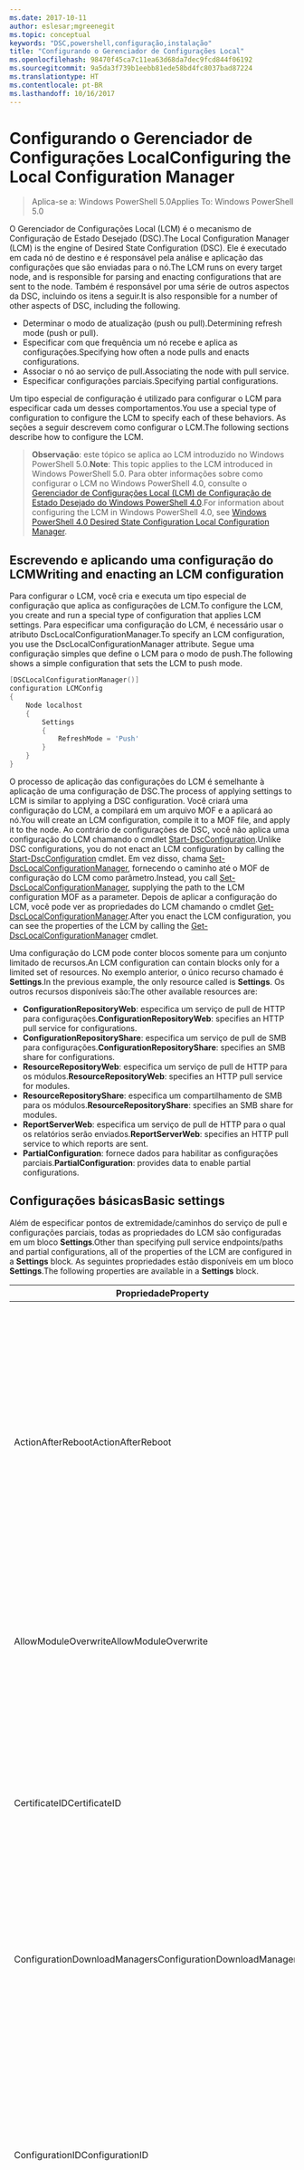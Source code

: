 ```yaml
---
ms.date: 2017-10-11
author: eslesar;mgreenegit
ms.topic: conceptual
keywords: "DSC,powershell,configuração,instalação"
title: "Configurando o Gerenciador de Configurações Local"
ms.openlocfilehash: 98470f45ca7c11ea63d68da7dec9fcd844f06192
ms.sourcegitcommit: 9a5da3f739b1eebb81ede58bd4fc8037bad87224
ms.translationtype: HT
ms.contentlocale: pt-BR
ms.lasthandoff: 10/16/2017
---
```

# <a name="configuring-the-local-configuration-manager"></a><span data-ttu-id="abb14-103">Configurando o Gerenciador de Configurações Local</span><span class="sxs-lookup"><span data-stu-id="abb14-103">Configuring the Local Configuration Manager</span></span>

> <span data-ttu-id="abb14-104">Aplica-se a: Windows PowerShell 5.0</span><span class="sxs-lookup"><span data-stu-id="abb14-104">Applies To: Windows PowerShell 5.0</span></span>

<span data-ttu-id="abb14-105">O Gerenciador de Configurações Local (LCM) é o mecanismo de Configuração de Estado Desejado (DSC).</span><span class="sxs-lookup"><span data-stu-id="abb14-105">The Local Configuration Manager (LCM) is the engine of Desired State Configuration (DSC).</span></span>
<span data-ttu-id="abb14-106">Ele é executado em cada nó de destino e é responsável pela análise e aplicação das configurações que são enviadas para o nó.</span><span class="sxs-lookup"><span data-stu-id="abb14-106">The LCM runs on every target node, and is responsible for parsing and enacting configurations that are sent to the node.</span></span>
<span data-ttu-id="abb14-107">Também é responsável por uma série de outros aspectos da DSC, incluindo os itens a seguir.</span><span class="sxs-lookup"><span data-stu-id="abb14-107">It is also responsible for a number of other aspects of DSC, including the following.</span></span>

- <span data-ttu-id="abb14-108">Determinar o modo de atualização (push ou pull).</span><span class="sxs-lookup"><span data-stu-id="abb14-108">Determining refresh mode (push or pull).</span></span>
- <span data-ttu-id="abb14-109">Especificar com que frequência um nó recebe e aplica as configurações.</span><span class="sxs-lookup"><span data-stu-id="abb14-109">Specifying how often a node pulls and enacts configurations.</span></span>
- <span data-ttu-id="abb14-110">Associar o nó ao serviço de pull.</span><span class="sxs-lookup"><span data-stu-id="abb14-110">Associating the node with pull service.</span></span>
- <span data-ttu-id="abb14-111">Especificar configurações parciais.</span><span class="sxs-lookup"><span data-stu-id="abb14-111">Specifying partial configurations.</span></span>

<span data-ttu-id="abb14-112">Um tipo especial de configuração é utilizado para configurar o LCM para especificar cada um desses comportamentos.</span><span class="sxs-lookup"><span data-stu-id="abb14-112">You use a special type of configuration to configure the LCM to specify each of these behaviors.</span></span>
<span data-ttu-id="abb14-113">As seções a seguir descrevem como configurar o LCM.</span><span class="sxs-lookup"><span data-stu-id="abb14-113">The following sections describe how to configure the LCM.</span></span>

> <span data-ttu-id="abb14-114">**Observação**: este tópico se aplica ao LCM introduzido no Windows PowerShell 5.0.</span><span class="sxs-lookup"><span data-stu-id="abb14-114">**Note**: This topic applies to the LCM introduced in Windows PowerShell 5.0.</span></span>
<span data-ttu-id="abb14-115">Para obter informações sobre como configurar o LCM no Windows PowerShell 4.0, consulte o [Gerenciador de Configurações Local (LCM) de Configuração de Estado Desejado do Windows PowerShell 4.0](metaconfig4.md).</span><span class="sxs-lookup"><span data-stu-id="abb14-115">For information about configuring the LCM in Windows PowerShell 4.0, see [Windows PowerShell 4.0 Desired State Configuration Local Configuration Manager](metaconfig4.md).</span></span>

## <a name="writing-and-enacting-an-lcm-configuration"></a><span data-ttu-id="abb14-116">Escrevendo e aplicando uma configuração do LCM</span><span class="sxs-lookup"><span data-stu-id="abb14-116">Writing and enacting an LCM configuration</span></span>

<span data-ttu-id="abb14-117">Para configurar o LCM, você cria e executa um tipo especial de configuração que aplica as configurações de LCM.</span><span class="sxs-lookup"><span data-stu-id="abb14-117">To configure the LCM, you create and run a special type of configuration that applies LCM settings.</span></span>
<span data-ttu-id="abb14-118">Para especificar uma configuração do LCM, é necessário usar o atributo DscLocalConfigurationManager.</span><span class="sxs-lookup"><span data-stu-id="abb14-118">To specify an LCM configuration, you use the DscLocalConfigurationManager attribute.</span></span>
<span data-ttu-id="abb14-119">Segue uma configuração simples que define o LCM para o modo de push.</span><span class="sxs-lookup"><span data-stu-id="abb14-119">The following shows a simple configuration that sets the LCM to push mode.</span></span>

```powershell
[DSCLocalConfigurationManager()]
configuration LCMConfig
{
    Node localhost
    {
        Settings
        {
            RefreshMode = 'Push'
        }
    }
} 
```

<span data-ttu-id="abb14-120">O processo de aplicação das configurações do LCM é semelhante à aplicação de uma configuração de DSC.</span><span class="sxs-lookup"><span data-stu-id="abb14-120">The process of applying settings to LCM is similar to applying a DSC configuration.</span></span>
<span data-ttu-id="abb14-121">Você criará uma configuração do LCM, a compilará em um arquivo MOF e a aplicará ao nó.</span><span class="sxs-lookup"><span data-stu-id="abb14-121">You will create an LCM configuration, compile it to a MOF file, and apply it to the node.</span></span>
<span data-ttu-id="abb14-122">Ao contrário de configurações de DSC, você não aplica uma configuração do LCM chamando o cmdlet [Start-DscConfiguration](https://technet.microsoft.com/en-us/library/dn521623.aspx).</span><span class="sxs-lookup"><span data-stu-id="abb14-122">Unlike DSC configurations, you do not enact an LCM configuration by calling the [Start-DscConfiguration](https://technet.microsoft.com/en-us/library/dn521623.aspx) cmdlet.</span></span>
<span data-ttu-id="abb14-123">Em vez disso, chama [Set-DscLocalConfigurationManager](https://technet.microsoft.com/en-us/library/dn521621.aspx), fornecendo o caminho até o MOF de configuração do LCM como parâmetro.</span><span class="sxs-lookup"><span data-stu-id="abb14-123">Instead, you call [Set-DscLocalConfigurationManager](https://technet.microsoft.com/en-us/library/dn521621.aspx), supplying the path to the LCM configuration MOF as a parameter.</span></span>
<span data-ttu-id="abb14-124">Depois de aplicar a configuração do LCM, você pode ver as propriedades do LCM chamando o cmdlet [Get-DscLocalConfigurationManager](https://technet.microsoft.com/en-us/library/dn407378.aspx).</span><span class="sxs-lookup"><span data-stu-id="abb14-124">After you enact the LCM configuration, you can see the properties of the LCM by calling the [Get-DscLocalConfigurationManager](https://technet.microsoft.com/en-us/library/dn407378.aspx) cmdlet.</span></span>

<span data-ttu-id="abb14-125">Uma configuração do LCM pode conter blocos somente para um conjunto limitado de recursos.</span><span class="sxs-lookup"><span data-stu-id="abb14-125">An LCM configuration can contain blocks only for a limited set of resources.</span></span>
<span data-ttu-id="abb14-126">No exemplo anterior, o único recurso chamado é **Settings**.</span><span class="sxs-lookup"><span data-stu-id="abb14-126">In the previous example, the only resource called is **Settings**.</span></span>
<span data-ttu-id="abb14-127">Os outros recursos disponíveis são:</span><span class="sxs-lookup"><span data-stu-id="abb14-127">The other available resources are:</span></span>

* <span data-ttu-id="abb14-128">**ConfigurationRepositoryWeb**: especifica um serviço de pull de HTTP para configurações.</span><span class="sxs-lookup"><span data-stu-id="abb14-128">**ConfigurationRepositoryWeb**: specifies an HTTP pull service for configurations.</span></span>
* <span data-ttu-id="abb14-129">**ConfigurationRepositoryShare**: especifica um serviço de pull de SMB para configurações.</span><span class="sxs-lookup"><span data-stu-id="abb14-129">**ConfigurationRepositoryShare**: specifies an SMB share for configurations.</span></span>
* <span data-ttu-id="abb14-130">**ResourceRepositoryWeb**: especifica um serviço de pull de HTTP para os módulos.</span><span class="sxs-lookup"><span data-stu-id="abb14-130">**ResourceRepositoryWeb**: specifies an HTTP pull service for modules.</span></span>
* <span data-ttu-id="abb14-131">**ResourceRepositoryShare**: especifica um compartilhamento de SMB para os módulos.</span><span class="sxs-lookup"><span data-stu-id="abb14-131">**ResourceRepositoryShare**: specifies an SMB share for modules.</span></span>
* <span data-ttu-id="abb14-132">**ReportServerWeb**: especifica um serviço de pull de HTTP para o qual os relatórios serão enviados.</span><span class="sxs-lookup"><span data-stu-id="abb14-132">**ReportServerWeb**: specifies an HTTP pull service to which reports are sent.</span></span>
* <span data-ttu-id="abb14-133">**PartialConfiguration**: fornece dados para habilitar as configurações parciais.</span><span class="sxs-lookup"><span data-stu-id="abb14-133">**PartialConfiguration**: provides data to enable partial configurations.</span></span>

## <a name="basic-settings"></a><span data-ttu-id="abb14-134">Configurações básicas</span><span class="sxs-lookup"><span data-stu-id="abb14-134">Basic settings</span></span>

<span data-ttu-id="abb14-135">Além de especificar pontos de extremidade/caminhos do serviço de pull e configurações parciais, todas as propriedades do LCM são configuradas em um bloco **Settings**.</span><span class="sxs-lookup"><span data-stu-id="abb14-135">Other than specifying pull service endpoints/paths and partial configurations, all of the properties of the LCM are configured in a **Settings** block.</span></span>
<span data-ttu-id="abb14-136">As seguintes propriedades estão disponíveis em um bloco **Settings**.</span><span class="sxs-lookup"><span data-stu-id="abb14-136">The following properties are available in a **Settings** block.</span></span>

|  <span data-ttu-id="abb14-137">Propriedade</span><span class="sxs-lookup"><span data-stu-id="abb14-137">Property</span></span>  |  <span data-ttu-id="abb14-138">Tipo</span><span class="sxs-lookup"><span data-stu-id="abb14-138">Type</span></span>  |  <span data-ttu-id="abb14-139">Descrição</span><span class="sxs-lookup"><span data-stu-id="abb14-139">Description</span></span>   |
|----------- |------- |--------------- |
| <span data-ttu-id="abb14-140">ActionAfterReboot</span><span class="sxs-lookup"><span data-stu-id="abb14-140">ActionAfterReboot</span></span>| <span data-ttu-id="abb14-141">cadeia de caracteres</span><span class="sxs-lookup"><span data-stu-id="abb14-141">string</span></span>| <span data-ttu-id="abb14-142">Especifica o que acontece após uma reinicialização durante a aplicação de uma configuração.</span><span class="sxs-lookup"><span data-stu-id="abb14-142">Specifies what happens after a reboot during the application of a configuration.</span></span> <span data-ttu-id="abb14-143">Os valores possíveis são __"ContinueConfiguration"__ e __"StopConfiguration"__.</span><span class="sxs-lookup"><span data-stu-id="abb14-143">The possible values are __"ContinueConfiguration"__ and __"StopConfiguration"__.</span></span> <ul><li> <span data-ttu-id="abb14-144">__ContinueConfiguration__: continue a aplicar a configuração atual após a reinicialização do computador.</span><span class="sxs-lookup"><span data-stu-id="abb14-144">__ContinueConfiguration__: Continue applying the current configuration after machine reboot.</span></span> <span data-ttu-id="abb14-145">Este é o valor padrão</span><span class="sxs-lookup"><span data-stu-id="abb14-145">This is the default falue</span></span></li><li><span data-ttu-id="abb14-146">__StopConfiguration__: interrompa a configuração atual após a reinicialização do computador.</span><span class="sxs-lookup"><span data-stu-id="abb14-146">__StopConfiguration__: Stop the current configuration after machine reboot.</span></span></li></ul>|
| <span data-ttu-id="abb14-147">AllowModuleOverwrite</span><span class="sxs-lookup"><span data-stu-id="abb14-147">AllowModuleOverwrite</span></span>| <span data-ttu-id="abb14-148">bool</span><span class="sxs-lookup"><span data-stu-id="abb14-148">bool</span></span>| <span data-ttu-id="abb14-149">__$TRUE__ se as novas configurações baixadas do serviço de pull tiverem permissão para substituir as antigas no nó de destino.</span><span class="sxs-lookup"><span data-stu-id="abb14-149">__$TRUE__ if new configurations downloaded from the pull service are allowed to overwrite the old ones on the target node.</span></span> <span data-ttu-id="abb14-150">Caso contrário, $FALSE.</span><span class="sxs-lookup"><span data-stu-id="abb14-150">Otherwise, $FALSE.</span></span>|
| <span data-ttu-id="abb14-151">CertificateID</span><span class="sxs-lookup"><span data-stu-id="abb14-151">CertificateID</span></span>| <span data-ttu-id="abb14-152">cadeia de caracteres</span><span class="sxs-lookup"><span data-stu-id="abb14-152">string</span></span>| <span data-ttu-id="abb14-153">A impressão digital de um certificado usado para proteger as credenciais passadas em uma configuração.</span><span class="sxs-lookup"><span data-stu-id="abb14-153">The thumbprint of a certificate used to secure credentials passed in a configuration.</span></span> <span data-ttu-id="abb14-154">Para obter mais informações, consulte [Quer proteger credenciais na Configuração de Estado Desejado do Windows PowerShell](http://blogs.msdn.com/b/powershell/archive/2014/01/31/want-to-secure-credentials-in-windows-powershell-desired-state-configuration.aspx)?</span><span class="sxs-lookup"><span data-stu-id="abb14-154">For more information see [Want to secure credentials in Windows PowerShell Desired State Configuration](http://blogs.msdn.com/b/powershell/archive/2014/01/31/want-to-secure-credentials-in-windows-powershell-desired-state-configuration.aspx)?.</span></span> <br> <span data-ttu-id="abb14-155">__Observação:__ isso será gerenciado automaticamente se estiver usando o serviço de pull de DSC de Automação do Azure.</span><span class="sxs-lookup"><span data-stu-id="abb14-155">__Note:__ this is managed automatically if using Azure Automation DSC pull service.</span></span>|
| <span data-ttu-id="abb14-156">ConfigurationDownloadManagers</span><span class="sxs-lookup"><span data-stu-id="abb14-156">ConfigurationDownloadManagers</span></span>| <span data-ttu-id="abb14-157">CimInstance[]</span><span class="sxs-lookup"><span data-stu-id="abb14-157">CimInstance[]</span></span>| <span data-ttu-id="abb14-158">Obsoleto.</span><span class="sxs-lookup"><span data-stu-id="abb14-158">Obsolete.</span></span> <span data-ttu-id="abb14-159">Use os blocos __ConfigurationRepositoryWeb__ e __ConfigurationRepositoryShare__ para definir pontos de extremidade de serviço de pull de configuração.</span><span class="sxs-lookup"><span data-stu-id="abb14-159">Use __ConfigurationRepositoryWeb__ and __ConfigurationRepositoryShare__ blocks to define configuration pull service endpoints.</span></span>|
| <span data-ttu-id="abb14-160">ConfigurationID</span><span class="sxs-lookup"><span data-stu-id="abb14-160">ConfigurationID</span></span>| <span data-ttu-id="abb14-161">cadeia de caracteres</span><span class="sxs-lookup"><span data-stu-id="abb14-161">string</span></span>| <span data-ttu-id="abb14-162">Para compatibilidade com versões anteriores do serviço de pull.</span><span class="sxs-lookup"><span data-stu-id="abb14-162">For backwards compatibility with older pull service versions.</span></span> <span data-ttu-id="abb14-163">Um GUID que identifica o arquivo de configuração que deve ser obtido de um serviço de pull.</span><span class="sxs-lookup"><span data-stu-id="abb14-163">A GUID that identifies the configuration file to get from a pull service.</span></span> <span data-ttu-id="abb14-164">O nó efetuará o pull das configurações serviço de pull se o nome do MOF de configuração for ConfigurationID.mof.</span><span class="sxs-lookup"><span data-stu-id="abb14-164">The node will pull configurations on the pull service if the name of the configuration MOF is named ConfigurationID.mof.</span></span><br> <span data-ttu-id="abb14-165">__Observação:__ se você definir essa propriedade, registrar o nó com um serviço de pull usando __RegistrationKey__ não funcionará.</span><span class="sxs-lookup"><span data-stu-id="abb14-165">__Note:__ If you set this property, registering the node with a pull service by using __RegistrationKey__ does not work.</span></span> <span data-ttu-id="abb14-166">Para obter mais informações, consulte [Configurando um cliente de pull com nomes de configuração](pullClientConfigNames.md).</span><span class="sxs-lookup"><span data-stu-id="abb14-166">For more information, see [Setting up a pull client with configuration names](pullClientConfigNames.md).</span></span>|
| <span data-ttu-id="abb14-167">ConfigurationMode</span><span class="sxs-lookup"><span data-stu-id="abb14-167">ConfigurationMode</span></span>| <span data-ttu-id="abb14-168">cadeia de caracteres</span><span class="sxs-lookup"><span data-stu-id="abb14-168">string</span></span> | <span data-ttu-id="abb14-169">Especifica como o LCM realmente aplica a configuração aos nós de destino.</span><span class="sxs-lookup"><span data-stu-id="abb14-169">Specifies how the LCM actually applies the configuration to the target nodes.</span></span> <span data-ttu-id="abb14-170">Os valores possíveis são __"ApplyOnly"__, __"ApplyandMonitior"__ e __"ApplyandAutoCorrect"__.</span><span class="sxs-lookup"><span data-stu-id="abb14-170">Possible values are __"ApplyOnly"__,__"ApplyandMonitior"__, and __"ApplyandAutoCorrect"__.</span></span> <ul><li><span data-ttu-id="abb14-171">__ApplyOnly__: a DSC aplica a configuração e não faz nada além disso, a menos que uma nova configuração seja enviada por push para o nó de destino ou quando o pull de uma nova configuração for efetuado de um serviço.</span><span class="sxs-lookup"><span data-stu-id="abb14-171">__ApplyOnly__: DSC applies the configuration and does nothing further unless a new configuration is pushed to the target node or when a new configuration is pulled from a service.</span></span> <span data-ttu-id="abb14-172">Depois da aplicação inicial de uma nova configuração, a DSC não procura um dessincronização em relação a um estado previamente configurado.</span><span class="sxs-lookup"><span data-stu-id="abb14-172">After initial application of a new configuration, DSC does not check for drift from a previously configured state.</span></span> <span data-ttu-id="abb14-173">Observe que a DSC tentará aplicar a configuração até obter êxito antes que __ApplyOnly__ entre em vigor.</span><span class="sxs-lookup"><span data-stu-id="abb14-173">Note that DSC will attempt to apply the configuration until it is successful before __ApplyOnly__ takes effect.</span></span> </li><li> <span data-ttu-id="abb14-174">__ApplyAndMonitor__: este é o valor padrão.</span><span class="sxs-lookup"><span data-stu-id="abb14-174">__ApplyAndMonitor__: This is the default value.</span></span> <span data-ttu-id="abb14-175">O LCM aplica as novas configurações.</span><span class="sxs-lookup"><span data-stu-id="abb14-175">The LCM applies any new configurations.</span></span> <span data-ttu-id="abb14-176">Após a aplicação inicial de uma nova configuração, se o nó de destino estiver dessincronizado em relação ao estado desejado, a DSC relatará a discrepância nos logs.</span><span class="sxs-lookup"><span data-stu-id="abb14-176">After initial application of a new configuration, if the target node drifts from the desired state, DSC reports the discrepancy in logs.</span></span> <span data-ttu-id="abb14-177">Observe que a DSC tentará aplicar a configuração até obter êxito antes que __ApplyAndMonitor__ entre em vigor.</span><span class="sxs-lookup"><span data-stu-id="abb14-177">Note that DSC will attempt to apply the configuration until it is successful before __ApplyAndMonitor__ takes effect.</span></span></li><li><span data-ttu-id="abb14-178">__ApplyAndAutoCorrect__: a DSC aplica as novas configurações.</span><span class="sxs-lookup"><span data-stu-id="abb14-178">__ApplyAndAutoCorrect__: DSC applies any new configurations.</span></span> <span data-ttu-id="abb14-179">Após a aplicação inicial de uma nova configuração, se o nó de destino estiver dessincronizado em relação ao estado desejado, a DSC relatará a discrepância nos logs e reaplica a configuração atual.</span><span class="sxs-lookup"><span data-stu-id="abb14-179">After initial application of a new configuration, if the target node drifts from the desired state, DSC reports the discrepancy in logs, and then re-applies the current configuration.</span></span></li></ul>|
| <span data-ttu-id="abb14-180">ConfigurationModeFrequencyMins</span><span class="sxs-lookup"><span data-stu-id="abb14-180">ConfigurationModeFrequencyMins</span></span>| <span data-ttu-id="abb14-181">UInt32</span><span class="sxs-lookup"><span data-stu-id="abb14-181">UInt32</span></span>| <span data-ttu-id="abb14-182">A frequência, em minutos, em que a configuração atual é verificada e aplicada.</span><span class="sxs-lookup"><span data-stu-id="abb14-182">How often, in minutes, the current configuration is checked and applied.</span></span> <span data-ttu-id="abb14-183">Essa propriedade será ignorada se a propriedade ConfigurationMode estiver definida como ApplyOnly.</span><span class="sxs-lookup"><span data-stu-id="abb14-183">This property is ignored if the ConfigurationMode property is set to ApplyOnly.</span></span> <span data-ttu-id="abb14-184">O valor padrão é 15.</span><span class="sxs-lookup"><span data-stu-id="abb14-184">The default value is 15.</span></span>|
| <span data-ttu-id="abb14-185">DebugMode</span><span class="sxs-lookup"><span data-stu-id="abb14-185">DebugMode</span></span>| <span data-ttu-id="abb14-186">cadeia de caracteres</span><span class="sxs-lookup"><span data-stu-id="abb14-186">string</span></span>| <span data-ttu-id="abb14-187">Os valores possíveis são __None__, __ForceModuleImport__ e __All__.</span><span class="sxs-lookup"><span data-stu-id="abb14-187">Possible values are __None__, __ForceModuleImport__, and __All__.</span></span> <ul><li><span data-ttu-id="abb14-188">Defina como __None__ para usar os recursos armazenados em cache.</span><span class="sxs-lookup"><span data-stu-id="abb14-188">Set to __None__ to use cached resources.</span></span> <span data-ttu-id="abb14-189">Este é o padrão e deve ser usada em cenários de produção.</span><span class="sxs-lookup"><span data-stu-id="abb14-189">This is the default and should be used in production scenarios.</span></span></li><li><span data-ttu-id="abb14-190">Definir como __ForceModuleImport__ fará com que o LCM recarregue todos os módulos de recursos DSC, mesmo se tiverem sido carregados e armazenados em cache anteriormente.</span><span class="sxs-lookup"><span data-stu-id="abb14-190">Setting to __ForceModuleImport__, causes the LCM to reload any DSC resource modules, even if they have been previously loaded and cached.</span></span> <span data-ttu-id="abb14-191">Isso afeta o desempenho das operações de DSC, já que cada módulo é recarregado no momento do uso.</span><span class="sxs-lookup"><span data-stu-id="abb14-191">This impacts the performance of DSC operations as each module is reloaded on use.</span></span> <span data-ttu-id="abb14-192">Normalmente, você usaria esse valor durante a depuração de um recurso</span><span class="sxs-lookup"><span data-stu-id="abb14-192">Typically you would use this value while debugging a resource</span></span></li><li><span data-ttu-id="abb14-193">Nesta versão, __All__ é o mesmo que __ForceModuleImport__</span><span class="sxs-lookup"><span data-stu-id="abb14-193">In this release, __All__ is same as __ForceModuleImport__</span></span></li></ul> |
| <span data-ttu-id="abb14-194">RebootNodeIfNeeded</span><span class="sxs-lookup"><span data-stu-id="abb14-194">RebootNodeIfNeeded</span></span>| <span data-ttu-id="abb14-195">bool</span><span class="sxs-lookup"><span data-stu-id="abb14-195">bool</span></span>| <span data-ttu-id="abb14-196">Defina como __$true__ para reinicializar automaticamente o nó após uma configuração que requer que a reinicialização seja aplicada.</span><span class="sxs-lookup"><span data-stu-id="abb14-196">Set this to __$true__ to automatically reboot the node after a configuration that requires reboot is applied.</span></span> <span data-ttu-id="abb14-197">Caso contrário, você precisará reinicializar manualmente o nó para qualquer configuração que exigir.</span><span class="sxs-lookup"><span data-stu-id="abb14-197">Otherwise, you will have to manually reboot the node for any configuration that requires it.</span></span> <span data-ttu-id="abb14-198">O valor padrão é __$false__.</span><span class="sxs-lookup"><span data-stu-id="abb14-198">The default value is __$false__.</span></span> <span data-ttu-id="abb14-199">Para usar essa configuração quando uma condição de reinicialização for representada por algo diferente do DSC (como o Windows Installer), combine essa configuração com o módulo [xPendingReboot](https://github.com/powershell/xpendingreboot).</span><span class="sxs-lookup"><span data-stu-id="abb14-199">To use this setting when a reboot condition is enacted by something other than DSC (such as Windows Installer), combine this setting with the [xPendingReboot](https://github.com/powershell/xpendingreboot) module.</span></span>|
| <span data-ttu-id="abb14-200">RefreshMode</span><span class="sxs-lookup"><span data-stu-id="abb14-200">RefreshMode</span></span>| <span data-ttu-id="abb14-201">cadeia de caracteres</span><span class="sxs-lookup"><span data-stu-id="abb14-201">string</span></span>| <span data-ttu-id="abb14-202">Especifica como o LCM obtém as configurações.</span><span class="sxs-lookup"><span data-stu-id="abb14-202">Specifies how the LCM gets configurations.</span></span> <span data-ttu-id="abb14-203">Os valores possíveis são __"Disabled"__, __"Push"__ e __"Pull"__.</span><span class="sxs-lookup"><span data-stu-id="abb14-203">The possible values are __"Disabled"__, __"Push"__, and __"Pull"__.</span></span> <ul><li><span data-ttu-id="abb14-204">__Disabled__: as configurações DSC estão desabilitadas para este nó.</span><span class="sxs-lookup"><span data-stu-id="abb14-204">__Disabled__: DSC configurations are disabled for this node.</span></span></li><li> <span data-ttu-id="abb14-205">__Push__: as configurações são iniciadas chamando o cmdlet [Start-DscConfiguration](https://technet.microsoft.com/en-us/library/dn521623.aspx).</span><span class="sxs-lookup"><span data-stu-id="abb14-205">__Push__: Configurations are initiated by calling the [Start-DscConfiguration](https://technet.microsoft.com/en-us/library/dn521623.aspx) cmdlet.</span></span> <span data-ttu-id="abb14-206">A configuração é aplicada imediatamente ao nó.</span><span class="sxs-lookup"><span data-stu-id="abb14-206">The configuration is applied immediately to the node.</span></span> <span data-ttu-id="abb14-207">Este é o valor padrão.</span><span class="sxs-lookup"><span data-stu-id="abb14-207">This is the default value.</span></span></li><li><span data-ttu-id="abb14-208">__Pull__: o nó está configurado para verificar regularmente as configurações de um serviço de pull ou caminho SMB.</span><span class="sxs-lookup"><span data-stu-id="abb14-208">__Pull:__ The node is configured to regularly check for configurations from a pull service or SMB path.</span></span> <span data-ttu-id="abb14-209">Se essa propriedade estiver definida como __Pull__, você deverá especificar um caminho de (serviço) HTTP ou (compartilhamento) SMB em um bloco __ConfigurationRepositoryWeb__ ou __ConfigurationRepositoryShare__.</span><span class="sxs-lookup"><span data-stu-id="abb14-209">If this property is set to __Pull__, you must specify an HTTP (service) or SMB (share) path in a __ConfigurationRepositoryWeb__ or __ConfigurationRepositoryShare__ block.</span></span></li></ul>|
| <span data-ttu-id="abb14-210">RefreshFrequencyMins</span><span class="sxs-lookup"><span data-stu-id="abb14-210">RefreshFrequencyMins</span></span>| <span data-ttu-id="abb14-211">Uint32</span><span class="sxs-lookup"><span data-stu-id="abb14-211">Uint32</span></span>| <span data-ttu-id="abb14-212">O intervalo de tempo, em minutos, em que o LCM verifica um serviço de pull para obter configurações atualizadas.</span><span class="sxs-lookup"><span data-stu-id="abb14-212">The time interval, in minutes, at which the LCM checks a pull service to get updated configurations.</span></span> <span data-ttu-id="abb14-213">Esse valor será ignorado se o LCM não estiver configurado no modo de pull.</span><span class="sxs-lookup"><span data-stu-id="abb14-213">This value is ignored if the LCM is not configured in pull mode.</span></span> <span data-ttu-id="abb14-214">O valor padrão é 30.</span><span class="sxs-lookup"><span data-stu-id="abb14-214">The default value is 30.</span></span>|
| <span data-ttu-id="abb14-215">ReportManagers</span><span class="sxs-lookup"><span data-stu-id="abb14-215">ReportManagers</span></span>| <span data-ttu-id="abb14-216">CimInstance[]</span><span class="sxs-lookup"><span data-stu-id="abb14-216">CimInstance[]</span></span>| <span data-ttu-id="abb14-217">Obsoleto.</span><span class="sxs-lookup"><span data-stu-id="abb14-217">Obsolete.</span></span> <span data-ttu-id="abb14-218">Use blocos __ReportServerWeb__ para definir um ponto de extremidade para enviar dados de relatório a um serviço de pull.</span><span class="sxs-lookup"><span data-stu-id="abb14-218">Use __ReportServerWeb__ blocks to define an endpoint to send reporting data to a pull service.</span></span>|
| <span data-ttu-id="abb14-219">ResourceModuleManagers</span><span class="sxs-lookup"><span data-stu-id="abb14-219">ResourceModuleManagers</span></span>| <span data-ttu-id="abb14-220">CimInstance[]</span><span class="sxs-lookup"><span data-stu-id="abb14-220">CimInstance[]</span></span>| <span data-ttu-id="abb14-221">Obsoleto.</span><span class="sxs-lookup"><span data-stu-id="abb14-221">Obsolete.</span></span> <span data-ttu-id="abb14-222">Use os blocos __ResourceRepositoryWeb__ e __ResourceRepositoryShare__ para definir pontos de extremidade HTTP do serviço de pull ou caminhos SMB, respectivamente.</span><span class="sxs-lookup"><span data-stu-id="abb14-222">Use __ResourceRepositoryWeb__ and __ResourceRepositoryShare__ blocks to define pull service HTTP endpoints or SMB paths, respectively.</span></span>|
| <span data-ttu-id="abb14-223">PartialConfigurations</span><span class="sxs-lookup"><span data-stu-id="abb14-223">PartialConfigurations</span></span>| <span data-ttu-id="abb14-224">CimInstance</span><span class="sxs-lookup"><span data-stu-id="abb14-224">CimInstance</span></span>| <span data-ttu-id="abb14-225">Não foi implementado.</span><span class="sxs-lookup"><span data-stu-id="abb14-225">Not implemented.</span></span> <span data-ttu-id="abb14-226">Não use.</span><span class="sxs-lookup"><span data-stu-id="abb14-226">Do not use.</span></span>|
| <span data-ttu-id="abb14-227">StatusRetentionTimeInDays</span><span class="sxs-lookup"><span data-stu-id="abb14-227">StatusRetentionTimeInDays</span></span> | <span data-ttu-id="abb14-228">UInt32</span><span class="sxs-lookup"><span data-stu-id="abb14-228">UInt32</span></span>| <span data-ttu-id="abb14-229">O número de dias que o LCM mantém o status da configuração atual.</span><span class="sxs-lookup"><span data-stu-id="abb14-229">The number of days the LCM keeps the status of the current configuration.</span></span>|

## <a name="pull-service"></a><span data-ttu-id="abb14-230">Serviço de pull</span><span class="sxs-lookup"><span data-stu-id="abb14-230">Pull service</span></span>

<span data-ttu-id="abb14-231">As configurações de DSC permitem que um nó seja gerenciado obtendo por pull as configurações e os módulos, e publicando dados de relatório, em um local remoto.</span><span class="sxs-lookup"><span data-stu-id="abb14-231">DSC settings allow a node to be managed by pulling configurations and modules, and publishing reporting data, to a remote location.</span></span>
<span data-ttu-id="abb14-232">As opções atuais para o serviço de pull incluem:</span><span class="sxs-lookup"><span data-stu-id="abb14-232">The current options for pull service include:</span></span>

- <span data-ttu-id="abb14-233">Serviço de Configuração de Estado Desejado da Automação do Azure</span><span class="sxs-lookup"><span data-stu-id="abb14-233">Azure Automation Desired State Configuration service</span></span>
- <span data-ttu-id="abb14-234">Uma instância do serviço de pull em execução no Windows Server</span><span class="sxs-lookup"><span data-stu-id="abb14-234">A pull service instance running on Windows Server</span></span>
- <span data-ttu-id="abb14-235">Um compartilhamento SMB (não dá suporte a publicação de dados de relatórios)</span><span class="sxs-lookup"><span data-stu-id="abb14-235">An SMB share (does not support publishing reporting data)</span></span>

<span data-ttu-id="abb14-236">A configuração do LCM dá suporte à definição dos seguintes tipos de ponto de extremidade de serviço de pull:</span><span class="sxs-lookup"><span data-stu-id="abb14-236">LCM configuration supports defining the following types of pull service endpoints:</span></span>

- <span data-ttu-id="abb14-237">**Servidor de configuração**: um repositório de configurações DSC.</span><span class="sxs-lookup"><span data-stu-id="abb14-237">**Configuration server**: A repository for DSC configurations.</span></span> <span data-ttu-id="abb14-238">Defina os servidores de configuração usando blocos **ConfigurationRepositoryWeb** (para servidores baseados na Web) e **ConfigurationRepositoryShare** (para servidores baseados em SMB).</span><span class="sxs-lookup"><span data-stu-id="abb14-238">Define configuration servers by using **ConfigurationRepositoryWeb** (for web-based servers) and **ConfigurationRepositoryShare** (for SMB-based servers) blocks.</span></span>
- <span data-ttu-id="abb14-239">**Servidor de recursos**: um repositório de recursos de DSC, empacotados como módulos do PowerShell.</span><span class="sxs-lookup"><span data-stu-id="abb14-239">**Resource server**: A repository for DSC resources, packaged as PowerShell modules.</span></span> <span data-ttu-id="abb14-240">Defina os servidores de recurso usando blocos **ResourceRepositoryWeb** (para servidores baseados na Web) e **ResourceRepositoryShare** (para servidores baseados em SMB).</span><span class="sxs-lookup"><span data-stu-id="abb14-240">Define resource servers by using **ResourceRepositoryWeb** (for web-based servers) and **ResourceRepositoryShare** (for SMB-based servers) blocks.</span></span>
- <span data-ttu-id="abb14-241">**Servidor de relatório**: um serviço para o qual a DSC envia dados de relatório.</span><span class="sxs-lookup"><span data-stu-id="abb14-241">**Report server**: A service that DSC sends report data to.</span></span> <span data-ttu-id="abb14-242">Defina os servidores de relatório usando blocos **ReportServerWeb**.</span><span class="sxs-lookup"><span data-stu-id="abb14-242">Define report servers by using **ReportServerWeb** blocks.</span></span> <span data-ttu-id="abb14-243">Um servidor de relatório deve ser um serviço Web.</span><span class="sxs-lookup"><span data-stu-id="abb14-243">A report server must be a web service.</span></span>

<span data-ttu-id="abb14-244">**A solução recomendada**, e a opção com a maioria dos recursos disponíveis, é [DSC de Automação do Azure](https://docs.microsoft.com/en-us/azure/automation/automation-dsc-getting-started).</span><span class="sxs-lookup"><span data-stu-id="abb14-244">**The recommended solution**, and the option with the most features available, is [Azure Automation DSC](https://docs.microsoft.com/en-us/azure/automation/automation-dsc-getting-started).</span></span>

<span data-ttu-id="abb14-245">O serviço do Azure pode gerenciar nós localmente em datacenters privados ou em nuvens públicas, como AWS e o Azure.</span><span class="sxs-lookup"><span data-stu-id="abb14-245">The Azure service can manage nodes on-premises in private datacenters, or in public clouds such as Azure and AWS.</span></span>
<span data-ttu-id="abb14-246">Para ambientes privados, onde os servidores não podem se conectar diretamente à Internet, considere limitar o tráfego de saída apenas ao intervalo de IPs do Azure publicado (consulte [Intervalos de IP de Datacenter do Azure](https://www.microsoft.com/en-us/download/details.aspx?id=41653)).</span><span class="sxs-lookup"><span data-stu-id="abb14-246">For private environments where servers cannot directly connect to the Internet, consider limiting outbound traffic to only the published Azure IP range (see [Azure Datacenter IP Ranges](https://www.microsoft.com/en-us/download/details.aspx?id=41653)).</span></span>

<span data-ttu-id="abb14-247">Entre os recursos do serviço online que não estão disponíveis no serviço de pull no Windows Server estão:</span><span class="sxs-lookup"><span data-stu-id="abb14-247">Features of the online service that are not currently available in the pull service on Windows Server include:</span></span>
- <span data-ttu-id="abb14-248">Todos os dados são criptografados em trânsito e em repouso</span><span class="sxs-lookup"><span data-stu-id="abb14-248">All data is encrypted in transit and at rest</span></span>
- <span data-ttu-id="abb14-249">Certificados de cliente são criados e gerenciados automaticamente</span><span class="sxs-lookup"><span data-stu-id="abb14-249">Client certificates are created and managed automatically</span></span>
- <span data-ttu-id="abb14-250">Armazenamento de segredos para gerenciar centralmente [senhas/credenciais](https://docs.microsoft.com/en-us/azure/automation/automation-credentials), ou [variáveis](https://docs.microsoft.com/en-us/azure/automation/automation-variables) como nomes de servidor ou cadeias de conexão</span><span class="sxs-lookup"><span data-stu-id="abb14-250">Secrets store for centrally managing [passwords/credentials](https://docs.microsoft.com/en-us/azure/automation/automation-credentials), or [variables](https://docs.microsoft.com/en-us/azure/automation/automation-variables) such as server names or connection strings</span></span>
- <span data-ttu-id="abb14-251">Gerenciar centralmente o nó [Configuração do LCM](metaConfig.md#basic-settings)</span><span class="sxs-lookup"><span data-stu-id="abb14-251">Centrally manage node [LCM configuration](metaConfig.md#basic-settings)</span></span>
- <span data-ttu-id="abb14-252">Atribuir centralmente configurações a nós do cliente</span><span class="sxs-lookup"><span data-stu-id="abb14-252">Centrally assign configurations to client nodes</span></span>
- <span data-ttu-id="abb14-253">Alterações na configuração de versão de "grupos canário" para teste antes de chegar à produção</span><span class="sxs-lookup"><span data-stu-id="abb14-253">Release configuration changes to "canary groups" for testing before reaching production</span></span>
- <span data-ttu-id="abb14-254">Relatório gráfico</span><span class="sxs-lookup"><span data-stu-id="abb14-254">Graphical reporting</span></span>
  - <span data-ttu-id="abb14-255">Detalhes de status no nível de granularidade de recursos de DSC</span><span class="sxs-lookup"><span data-stu-id="abb14-255">Status detail at the DSC resource level of granularity</span></span>
  - <span data-ttu-id="abb14-256">Mensagens de erro detalhadas de computadores cliente para solução de problemas</span><span class="sxs-lookup"><span data-stu-id="abb14-256">Verbose error messages from client machines for troubleshooting</span></span>
- <span data-ttu-id="abb14-257">[Integração com o Azure Log Analytics](https://docs.microsoft.com/en-us/azure/automation/automation-dsc-diagnostics) para alertas, tarefas automatizadas, aplicativo para Android/iOS para relatórios e alertas</span><span class="sxs-lookup"><span data-stu-id="abb14-257">[Integration with Azure Log Analytics](https://docs.microsoft.com/en-us/azure/automation/automation-dsc-diagnostics) for alerting, automated tasks, Android/iOS app for reporting and alerting</span></span>

<span data-ttu-id="abb14-258">Como alternativa, para obter informações sobre a configuração e o uso do serviço de pull de HTTP no Windows Server, consulte [Configurar um servidor de pull de DSC](pullServer.md).</span><span class="sxs-lookup"><span data-stu-id="abb14-258">Alternatively, for information about setting up and using HTTP pull service on Windows Server, see [Setting up a DSC pull server](pullServer.md).</span></span>
<span data-ttu-id="abb14-259">Lembre-se de que se trata de uma implementação limitada com apenas os recursos básicos de armazenamento de configurações/módulos e captura de dados de relatório em um banco de dados local.</span><span class="sxs-lookup"><span data-stu-id="abb14-259">Please be advised that it is a limited implementation with only basic capabilities of storing configurations/modules and capturing report data in to a local database.</span></span>

## <a name="configuration-server-blocks"></a><span data-ttu-id="abb14-260">Blocos do servidor de configuração</span><span class="sxs-lookup"><span data-stu-id="abb14-260">Configuration server blocks</span></span>

<span data-ttu-id="abb14-261">Para definir um servidor de configuração baseado na Web, crie um bloco **ConfigurationRepositoryWeb**.</span><span class="sxs-lookup"><span data-stu-id="abb14-261">To define a web-based configuration server, you create a **ConfigurationRepositoryWeb** block.</span></span>
<span data-ttu-id="abb14-262">Um **ConfigurationRepositoryWeb** define as propriedades a seguir.</span><span class="sxs-lookup"><span data-stu-id="abb14-262">A **ConfigurationRepositoryWeb** defines the following properties.</span></span>

|<span data-ttu-id="abb14-263">Propriedade</span><span class="sxs-lookup"><span data-stu-id="abb14-263">Property</span></span>|<span data-ttu-id="abb14-264">Tipo</span><span class="sxs-lookup"><span data-stu-id="abb14-264">Type</span></span>|<span data-ttu-id="abb14-265">Descrição</span><span class="sxs-lookup"><span data-stu-id="abb14-265">Description</span></span>|
|---|---|---| 
|<span data-ttu-id="abb14-266">AllowUnsecureConnection</span><span class="sxs-lookup"><span data-stu-id="abb14-266">AllowUnsecureConnection</span></span>|<span data-ttu-id="abb14-267">bool</span><span class="sxs-lookup"><span data-stu-id="abb14-267">bool</span></span>|<span data-ttu-id="abb14-268">Defina como **$TRUE** para permitir conexões entre o nó e o servidor sem autenticação.</span><span class="sxs-lookup"><span data-stu-id="abb14-268">Set to **$TRUE** to allow connections from the node to the server without authentication.</span></span> <span data-ttu-id="abb14-269">Defina como **$FALSE** para exigir autenticação.</span><span class="sxs-lookup"><span data-stu-id="abb14-269">Set to **$FALSE** to require authentication.</span></span>|
|<span data-ttu-id="abb14-270">CertificateID</span><span class="sxs-lookup"><span data-stu-id="abb14-270">CertificateID</span></span>|<span data-ttu-id="abb14-271">cadeia de caracteres</span><span class="sxs-lookup"><span data-stu-id="abb14-271">string</span></span>|<span data-ttu-id="abb14-272">A impressão digital de um certificado usado para autenticar o servidor.</span><span class="sxs-lookup"><span data-stu-id="abb14-272">The thumbprint of a certificate used to authenticate to the server.</span></span>|
|<span data-ttu-id="abb14-273">ConfigurationNames</span><span class="sxs-lookup"><span data-stu-id="abb14-273">ConfigurationNames</span></span>|<span data-ttu-id="abb14-274">String[]</span><span class="sxs-lookup"><span data-stu-id="abb14-274">String[]</span></span>|<span data-ttu-id="abb14-275">Uma matriz de nomes de configurações que serão retiradas por pull pelo nó de destino.</span><span class="sxs-lookup"><span data-stu-id="abb14-275">An array of names of configurations to be pulled by the target node.</span></span> <span data-ttu-id="abb14-276">Serão usadas apenas se o nó for registrado com o serviço de pull usando uma **RegistrationKey**.</span><span class="sxs-lookup"><span data-stu-id="abb14-276">These are used only if the node is registered with the pull service by using a **RegistrationKey**.</span></span> <span data-ttu-id="abb14-277">Para obter mais informações, consulte [Configurando um cliente de pull com nomes de configuração](pullClientConfigNames.md).</span><span class="sxs-lookup"><span data-stu-id="abb14-277">For more information, see [Setting up a pull client with configuration names](pullClientConfigNames.md).</span></span>|
|<span data-ttu-id="abb14-278">RegistrationKey</span><span class="sxs-lookup"><span data-stu-id="abb14-278">RegistrationKey</span></span>|<span data-ttu-id="abb14-279">cadeia de caracteres</span><span class="sxs-lookup"><span data-stu-id="abb14-279">string</span></span>|<span data-ttu-id="abb14-280">Um GUID que registra o nó com o serviço de pull.</span><span class="sxs-lookup"><span data-stu-id="abb14-280">A GUID that registers the node with the pull service.</span></span> <span data-ttu-id="abb14-281">Para obter mais informações, consulte [Configurando um cliente de pull com nomes de configuração](pullClientConfigNames.md).</span><span class="sxs-lookup"><span data-stu-id="abb14-281">For more information, see [Setting up a pull client with configuration names](pullClientConfigNames.md).</span></span>|
|<span data-ttu-id="abb14-282">ServerURL</span><span class="sxs-lookup"><span data-stu-id="abb14-282">ServerURL</span></span>|<span data-ttu-id="abb14-283">cadeia de caracteres</span><span class="sxs-lookup"><span data-stu-id="abb14-283">string</span></span>|<span data-ttu-id="abb14-284">A URL do serviço de configuração.</span><span class="sxs-lookup"><span data-stu-id="abb14-284">The URL of the configuration service.</span></span>|

<span data-ttu-id="abb14-285">Um exemplo de script para simplificar a configuração do valor ConfigurationRepositoryWeb para nós locais está disponível - confira [Geração de metaconfigurações de DSC](https://docs.microsoft.com/en-us/azure/automation/automation-dsc-onboarding#generating-dsc-metaconfigurations)</span><span class="sxs-lookup"><span data-stu-id="abb14-285">An example script to simplify configuring the ConfigurationRepositoryWeb value for on-premises nodes is available - see [Generating DSC metaconfigurations](https://docs.microsoft.com/en-us/azure/automation/automation-dsc-onboarding#generating-dsc-metaconfigurations)</span></span>

<span data-ttu-id="abb14-286">Para definir um servidor de configuração baseado em SMB, crie um bloco **ConfigurationRepositoryShare**.</span><span class="sxs-lookup"><span data-stu-id="abb14-286">To define an SMB-based configuration server, you create a **ConfigurationRepositoryShare** block.</span></span>
<span data-ttu-id="abb14-287">Um **ConfigurationRepositoryShare** define as propriedades a seguir.</span><span class="sxs-lookup"><span data-stu-id="abb14-287">A **ConfigurationRepositoryShare** defines the following properties.</span></span>

|<span data-ttu-id="abb14-288">Propriedade</span><span class="sxs-lookup"><span data-stu-id="abb14-288">Property</span></span>|<span data-ttu-id="abb14-289">Tipo</span><span class="sxs-lookup"><span data-stu-id="abb14-289">Type</span></span>|<span data-ttu-id="abb14-290">Descrição</span><span class="sxs-lookup"><span data-stu-id="abb14-290">Description</span></span>|
|---|---|---|
|<span data-ttu-id="abb14-291">Credential</span><span class="sxs-lookup"><span data-stu-id="abb14-291">Credential</span></span>|<span data-ttu-id="abb14-292">MSFT_Credential</span><span class="sxs-lookup"><span data-stu-id="abb14-292">MSFT_Credential</span></span>|<span data-ttu-id="abb14-293">A credencial usada para autenticar para o compartilhamento SMB.</span><span class="sxs-lookup"><span data-stu-id="abb14-293">The credential used to authenticate to the SMB share.</span></span>|
|<span data-ttu-id="abb14-294">SourcePath</span><span class="sxs-lookup"><span data-stu-id="abb14-294">SourcePath</span></span>|<span data-ttu-id="abb14-295">cadeia de caracteres</span><span class="sxs-lookup"><span data-stu-id="abb14-295">string</span></span>|<span data-ttu-id="abb14-296">O caminho do compartilhamento SMB.</span><span class="sxs-lookup"><span data-stu-id="abb14-296">The path of the SMB share.</span></span>|

## <a name="resource-server-blocks"></a><span data-ttu-id="abb14-297">Blocos do servidor de recurso</span><span class="sxs-lookup"><span data-stu-id="abb14-297">Resource server blocks</span></span>

<span data-ttu-id="abb14-298">Para definir um servidor de recurso baseado na Web, crie um bloco **ResourceRepositoryWeb**.</span><span class="sxs-lookup"><span data-stu-id="abb14-298">To define a web-based resource server, you create a **ResourceRepositoryWeb** block.</span></span>
<span data-ttu-id="abb14-299">Um **ResourceRepositoryWeb** define as propriedades a seguir.</span><span class="sxs-lookup"><span data-stu-id="abb14-299">A **ResourceRepositoryWeb** defines the following properties.</span></span>

|<span data-ttu-id="abb14-300">Propriedade</span><span class="sxs-lookup"><span data-stu-id="abb14-300">Property</span></span>|<span data-ttu-id="abb14-301">Tipo</span><span class="sxs-lookup"><span data-stu-id="abb14-301">Type</span></span>|<span data-ttu-id="abb14-302">Descrição</span><span class="sxs-lookup"><span data-stu-id="abb14-302">Description</span></span>|
|---|---|---|
|<span data-ttu-id="abb14-303">AllowUnsecureConnection</span><span class="sxs-lookup"><span data-stu-id="abb14-303">AllowUnsecureConnection</span></span>|<span data-ttu-id="abb14-304">bool</span><span class="sxs-lookup"><span data-stu-id="abb14-304">bool</span></span>|<span data-ttu-id="abb14-305">Defina como **$TRUE** para permitir conexões entre o nó e o servidor sem autenticação.</span><span class="sxs-lookup"><span data-stu-id="abb14-305">Set to **$TRUE** to allow connections from the node to the server without authentication.</span></span> <span data-ttu-id="abb14-306">Defina como **$FALSE** para exigir autenticação.</span><span class="sxs-lookup"><span data-stu-id="abb14-306">Set to **$FALSE** to require authentication.</span></span>|
|<span data-ttu-id="abb14-307">CertificateID</span><span class="sxs-lookup"><span data-stu-id="abb14-307">CertificateID</span></span>|<span data-ttu-id="abb14-308">cadeia de caracteres</span><span class="sxs-lookup"><span data-stu-id="abb14-308">string</span></span>|<span data-ttu-id="abb14-309">A impressão digital de um certificado usado para autenticar o servidor.</span><span class="sxs-lookup"><span data-stu-id="abb14-309">The thumbprint of a certificate used to authenticate to the server.</span></span>|
|<span data-ttu-id="abb14-310">RegistrationKey</span><span class="sxs-lookup"><span data-stu-id="abb14-310">RegistrationKey</span></span>|<span data-ttu-id="abb14-311">cadeia de caracteres</span><span class="sxs-lookup"><span data-stu-id="abb14-311">string</span></span>|<span data-ttu-id="abb14-312">Um GUID que identifica o nó para o serviço de pull.</span><span class="sxs-lookup"><span data-stu-id="abb14-312">A GUID that identifies the node to the pull service.</span></span>|
|<span data-ttu-id="abb14-313">ServerURL</span><span class="sxs-lookup"><span data-stu-id="abb14-313">ServerURL</span></span>|<span data-ttu-id="abb14-314">cadeia de caracteres</span><span class="sxs-lookup"><span data-stu-id="abb14-314">string</span></span>|<span data-ttu-id="abb14-315">A URL do servidor de configuração.</span><span class="sxs-lookup"><span data-stu-id="abb14-315">The URL of the configuration server.</span></span>|

<span data-ttu-id="abb14-316">Um exemplo de script para simplificar a configuração do valor ResourceRepositoryWeb para nós locais está disponível - confira [Geração de metaconfigurações de DSC](https://docs.microsoft.com/en-us/azure/automation/automation-dsc-onboarding#generating-dsc-metaconfigurations)</span><span class="sxs-lookup"><span data-stu-id="abb14-316">An example script to simplify configuring the ResourceRepositoryWeb value for on-premises nodes is available - see [Generating DSC metaconfigurations](https://docs.microsoft.com/en-us/azure/automation/automation-dsc-onboarding#generating-dsc-metaconfigurations)</span></span>

<span data-ttu-id="abb14-317">Para definir um servidor de recurso baseado em SMB, crie um bloco **ResourceRepositoryShare**.</span><span class="sxs-lookup"><span data-stu-id="abb14-317">To define an SMB-based resource server, you create a **ResourceRepositoryShare** block.</span></span>
<span data-ttu-id="abb14-318">O **ResourceRepositoryShare** define as propriedades a seguir.</span><span class="sxs-lookup"><span data-stu-id="abb14-318">**ResourceRepositoryShare** defines the following properties.</span></span>

|<span data-ttu-id="abb14-319">Propriedade</span><span class="sxs-lookup"><span data-stu-id="abb14-319">Property</span></span>|<span data-ttu-id="abb14-320">Tipo</span><span class="sxs-lookup"><span data-stu-id="abb14-320">Type</span></span>|<span data-ttu-id="abb14-321">Descrição</span><span class="sxs-lookup"><span data-stu-id="abb14-321">Description</span></span>|
|---|---|---|
|<span data-ttu-id="abb14-322">Credential</span><span class="sxs-lookup"><span data-stu-id="abb14-322">Credential</span></span>|<span data-ttu-id="abb14-323">MSFT_Credential</span><span class="sxs-lookup"><span data-stu-id="abb14-323">MSFT_Credential</span></span>|<span data-ttu-id="abb14-324">A credencial usada para autenticar para o compartilhamento SMB.</span><span class="sxs-lookup"><span data-stu-id="abb14-324">The credential used to authenticate to the SMB share.</span></span> <span data-ttu-id="abb14-325">Para obter um exemplo de passagem de credenciais, consulte [Configurando um servidor de pull de SMB para DSC](pullServerSMB.md)</span><span class="sxs-lookup"><span data-stu-id="abb14-325">For an example of passing credentials, see [Setting up a DSC SMB pull server](pullServerSMB.md)</span></span>|
|<span data-ttu-id="abb14-326">SourcePath</span><span class="sxs-lookup"><span data-stu-id="abb14-326">SourcePath</span></span>|<span data-ttu-id="abb14-327">cadeia de caracteres</span><span class="sxs-lookup"><span data-stu-id="abb14-327">string</span></span>|<span data-ttu-id="abb14-328">O caminho do compartilhamento SMB.</span><span class="sxs-lookup"><span data-stu-id="abb14-328">The path of the SMB share.</span></span>|

## <a name="report-server-blocks"></a><span data-ttu-id="abb14-329">Blocos do servidor de relatório</span><span class="sxs-lookup"><span data-stu-id="abb14-329">Report server blocks</span></span>

<span data-ttu-id="abb14-330">Para definir um servidor de relatório, crie um bloco **ReportServerWeb**.</span><span class="sxs-lookup"><span data-stu-id="abb14-330">To define a report server, you create a **ReportServerWeb** block.</span></span>
<span data-ttu-id="abb14-331">A função de servidor de relatório não é compatível com o serviço de pull baseado em SMB.</span><span class="sxs-lookup"><span data-stu-id="abb14-331">The report server role is not compatible with SMB based pull service.</span></span>
<span data-ttu-id="abb14-332">O **ReportServerWeb** define as propriedades a seguir.</span><span class="sxs-lookup"><span data-stu-id="abb14-332">**ReportServerWeb** defines the following properties.</span></span>

|<span data-ttu-id="abb14-333">Propriedade</span><span class="sxs-lookup"><span data-stu-id="abb14-333">Property</span></span>|<span data-ttu-id="abb14-334">Tipo</span><span class="sxs-lookup"><span data-stu-id="abb14-334">Type</span></span>|<span data-ttu-id="abb14-335">Descrição</span><span class="sxs-lookup"><span data-stu-id="abb14-335">Description</span></span>|
|---|---|---|
|<span data-ttu-id="abb14-336">AllowUnsecureConnection</span><span class="sxs-lookup"><span data-stu-id="abb14-336">AllowUnsecureConnection</span></span>|<span data-ttu-id="abb14-337">bool</span><span class="sxs-lookup"><span data-stu-id="abb14-337">bool</span></span>|<span data-ttu-id="abb14-338">Defina como **$TRUE** para permitir conexões entre o nó e o servidor sem autenticação.</span><span class="sxs-lookup"><span data-stu-id="abb14-338">Set to **$TRUE** to allow connections from the node to the server without authentication.</span></span> <span data-ttu-id="abb14-339">Defina como **$FALSE** para exigir autenticação.</span><span class="sxs-lookup"><span data-stu-id="abb14-339">Set to **$FALSE** to require authentication.</span></span>|
|<span data-ttu-id="abb14-340">CertificateID</span><span class="sxs-lookup"><span data-stu-id="abb14-340">CertificateID</span></span>|<span data-ttu-id="abb14-341">cadeia de caracteres</span><span class="sxs-lookup"><span data-stu-id="abb14-341">string</span></span>|<span data-ttu-id="abb14-342">A impressão digital de um certificado usado para autenticar o servidor.</span><span class="sxs-lookup"><span data-stu-id="abb14-342">The thumbprint of a certificate used to authenticate to the server.</span></span>|
|<span data-ttu-id="abb14-343">RegistrationKey</span><span class="sxs-lookup"><span data-stu-id="abb14-343">RegistrationKey</span></span>|<span data-ttu-id="abb14-344">cadeia de caracteres</span><span class="sxs-lookup"><span data-stu-id="abb14-344">string</span></span>|<span data-ttu-id="abb14-345">Um GUID que identifica o nó para o serviço de pull.</span><span class="sxs-lookup"><span data-stu-id="abb14-345">A GUID that identifies the node to the pull service.</span></span>|
|<span data-ttu-id="abb14-346">ServerURL</span><span class="sxs-lookup"><span data-stu-id="abb14-346">ServerURL</span></span>|<span data-ttu-id="abb14-347">cadeia de caracteres</span><span class="sxs-lookup"><span data-stu-id="abb14-347">string</span></span>|<span data-ttu-id="abb14-348">A URL do servidor de configuração.</span><span class="sxs-lookup"><span data-stu-id="abb14-348">The URL of the configuration server.</span></span>|

<span data-ttu-id="abb14-349">Um exemplo de script para simplificar a configuração do valor ReportServerWeb para nós locais está disponível - confira [Geração de metaconfigurações de DSC](https://docs.microsoft.com/en-us/azure/automation/automation-dsc-onboarding#generating-dsc-metaconfigurations)</span><span class="sxs-lookup"><span data-stu-id="abb14-349">An example script to simplify configuring the ReportServerWeb value for on-premises nodes is available - see [Generating DSC metaconfigurations](https://docs.microsoft.com/en-us/azure/automation/automation-dsc-onboarding#generating-dsc-metaconfigurations)</span></span>

## <a name="partial-configurations"></a><span data-ttu-id="abb14-350">Configurações parciais</span><span class="sxs-lookup"><span data-stu-id="abb14-350">Partial configurations</span></span>

<span data-ttu-id="abb14-351">Para definir uma configuração parcial, você cria um bloco **PartialConfiguration**.</span><span class="sxs-lookup"><span data-stu-id="abb14-351">To define a partial configuration, you create a **PartialConfiguration** block.</span></span>
<span data-ttu-id="abb14-352">Para obter mais informações sobre configurações parciais, consulte [Configurações parciais de DSC](partialConfigs.md).</span><span class="sxs-lookup"><span data-stu-id="abb14-352">For more information about partial configurations, see [DSC Partial configurations](partialConfigs.md).</span></span>
<span data-ttu-id="abb14-353">O **PartialConfiguration** define as propriedades a seguir.</span><span class="sxs-lookup"><span data-stu-id="abb14-353">**PartialConfiguration** defines the following properties.</span></span>

|<span data-ttu-id="abb14-354">Propriedade</span><span class="sxs-lookup"><span data-stu-id="abb14-354">Property</span></span>|<span data-ttu-id="abb14-355">Tipo</span><span class="sxs-lookup"><span data-stu-id="abb14-355">Type</span></span>|<span data-ttu-id="abb14-356">Descrição</span><span class="sxs-lookup"><span data-stu-id="abb14-356">Description</span></span>|
|---|---|---| 
|<span data-ttu-id="abb14-357">ConfigurationSource</span><span class="sxs-lookup"><span data-stu-id="abb14-357">ConfigurationSource</span></span>|<span data-ttu-id="abb14-358">string[]</span><span class="sxs-lookup"><span data-stu-id="abb14-358">string[]</span></span>|<span data-ttu-id="abb14-359">Uma matriz de nomes de servidores de configuração, definidos previamente nos blocos **ConfigurationRepositoryWeb** e **ConfigurationRepositoryShare**, dos quais a configuração parcial é retirada.</span><span class="sxs-lookup"><span data-stu-id="abb14-359">An array of names of configuration servers, previously defined in **ConfigurationRepositoryWeb** and **ConfigurationRepositoryShare** blocks, where the partial configuration is pulled from.</span></span>|
|<span data-ttu-id="abb14-360">DependsOn</span><span class="sxs-lookup"><span data-stu-id="abb14-360">DependsOn</span></span>|<span data-ttu-id="abb14-361">string{}</span><span class="sxs-lookup"><span data-stu-id="abb14-361">string{}</span></span>|<span data-ttu-id="abb14-362">Uma lista de nomes de outras configurações que devem ser concluídas antes que essa configuração parcial seja aplicada.</span><span class="sxs-lookup"><span data-stu-id="abb14-362">A list of names of other configurations that must be completed before this partial configuration is applied.</span></span>|
|<span data-ttu-id="abb14-363">Descrição</span><span class="sxs-lookup"><span data-stu-id="abb14-363">Description</span></span>|<span data-ttu-id="abb14-364">cadeia de caracteres</span><span class="sxs-lookup"><span data-stu-id="abb14-364">string</span></span>|<span data-ttu-id="abb14-365">Texto usado para descrever a configuração parcial.</span><span class="sxs-lookup"><span data-stu-id="abb14-365">Text used to describe the partial configuration.</span></span>|
|<span data-ttu-id="abb14-366">ExclusiveResources</span><span class="sxs-lookup"><span data-stu-id="abb14-366">ExclusiveResources</span></span>|<span data-ttu-id="abb14-367">string[]</span><span class="sxs-lookup"><span data-stu-id="abb14-367">string[]</span></span>|<span data-ttu-id="abb14-368">Uma matriz de recursos exclusivos para essa configuração parcial.</span><span class="sxs-lookup"><span data-stu-id="abb14-368">An array of resources exclusive to this partial configuration.</span></span>|
|<span data-ttu-id="abb14-369">RefreshMode</span><span class="sxs-lookup"><span data-stu-id="abb14-369">RefreshMode</span></span>|<span data-ttu-id="abb14-370">cadeia de caracteres</span><span class="sxs-lookup"><span data-stu-id="abb14-370">string</span></span>|<span data-ttu-id="abb14-371">Especifica como o LCM obtém essa configuração parcial.</span><span class="sxs-lookup"><span data-stu-id="abb14-371">Specifies how the LCM gets this partial configuration.</span></span> <span data-ttu-id="abb14-372">Os valores possíveis são __"Disabled"__, __"Push"__ e __"Pull"__.</span><span class="sxs-lookup"><span data-stu-id="abb14-372">The possible values are __"Disabled"__, __"Push"__, and __"Pull"__.</span></span> <ul><li><span data-ttu-id="abb14-373">__Disabled__: esta configuração parcial está desabilitada.</span><span class="sxs-lookup"><span data-stu-id="abb14-373">__Disabled__: This partial configuration is disabled.</span></span></li><li> <span data-ttu-id="abb14-374">__Push__: a configuração parcial é enviada por push para o nó ao chamar o cmdlet [Publish-DscConfiguration](https://technet.microsoft.com/en-us/library/mt517875.aspx).</span><span class="sxs-lookup"><span data-stu-id="abb14-374">__Push__: The partial configuration is pushed to the node by calling the [Publish-DscConfiguration](https://technet.microsoft.com/en-us/library/mt517875.aspx) cmdlet.</span></span> <span data-ttu-id="abb14-375">Depois que todas as configurações parciais para o nó são enviadas por push ou recebidas por pull de um serviço, a configuração pode ser iniciada chamando `Start-DscConfiguration –UseExisting`.</span><span class="sxs-lookup"><span data-stu-id="abb14-375">After all partial configurations for the node are either pushed or pulled from a service, the configuration can be started by calling `Start-DscConfiguration –UseExisting`.</span></span> <span data-ttu-id="abb14-376">Este é o valor padrão.</span><span class="sxs-lookup"><span data-stu-id="abb14-376">This is the default value.</span></span></li><li><span data-ttu-id="abb14-377">__Pull__: o nó é configurado para verificar regularmente a configuração parcial de um serviço de pull.</span><span class="sxs-lookup"><span data-stu-id="abb14-377">__Pull:__ The node is configured to regularly check for partial configuration from a pull service.</span></span> <span data-ttu-id="abb14-378">Se essa propriedade for definida como __Pull__, você deverá especificar um serviço de pull em uma propriedade __ConfigurationSource__.</span><span class="sxs-lookup"><span data-stu-id="abb14-378">If this property is set to __Pull__, you must specify a pull service in a __ConfigurationSource__ property.</span></span> <span data-ttu-id="abb14-379">Para saber mais sobre o serviço de pull da Automação do Azure, consulte [Visão geral do DSC de Automação do Azure](https://docs.microsoft.com/en-us/azure/automation/automation-dsc-overview).</span><span class="sxs-lookup"><span data-stu-id="abb14-379">For more information about Azure Automation pull service, see [Azure Automation DSC Overview](https://docs.microsoft.com/en-us/azure/automation/automation-dsc-overview).</span></span></li></ul>|
|<span data-ttu-id="abb14-380">ResourceModuleSource</span><span class="sxs-lookup"><span data-stu-id="abb14-380">ResourceModuleSource</span></span>|<span data-ttu-id="abb14-381">string[]</span><span class="sxs-lookup"><span data-stu-id="abb14-381">string[]</span></span>|<span data-ttu-id="abb14-382">Uma matriz de nomes de servidores de recurso por meio dos quais é possível baixar os recursos necessários para essa configuração parcial.</span><span class="sxs-lookup"><span data-stu-id="abb14-382">An array of the names of resource servers from which to download required resources for this partial configuration.</span></span> <span data-ttu-id="abb14-383">Esses nomes devem se referir a pontos de extremidade de serviço definidos previamente nos blocos **ResourceRepositoryWeb** e **ResourceRepositoryShare**.</span><span class="sxs-lookup"><span data-stu-id="abb14-383">These names must refer to service endpoints previously defined in **ResourceRepositoryWeb** and **ResourceRepositoryShare** blocks.</span></span>|

<span data-ttu-id="abb14-384">__Observação:__ configurações parciais são compatíveis com o DSC de Automação do Azure, mas somente uma configuração pode ser extraída de cada conta de automação por nó.</span><span class="sxs-lookup"><span data-stu-id="abb14-384">__Note:__ partial configurations are supported with Azure Automation DSC, but only one configuration can be pulled from each automation account per node.</span></span>

## <a name="see-also"></a><span data-ttu-id="abb14-385">Consulte Também</span><span class="sxs-lookup"><span data-stu-id="abb14-385">See Also</span></span> 

### <a name="concepts"></a><span data-ttu-id="abb14-386">Conceitos</span><span class="sxs-lookup"><span data-stu-id="abb14-386">Concepts</span></span>
[<span data-ttu-id="abb14-387">Visão geral da Configuração do Estado Desejado</span><span class="sxs-lookup"><span data-stu-id="abb14-387">Desired State Configuration Overview</span></span>](overview.md)
 
[<span data-ttu-id="abb14-388">Introdução à DSC de Automação do Azure</span><span class="sxs-lookup"><span data-stu-id="abb14-388">Getting started with Azure Automation DSC</span></span>](https://docs.microsoft.com/en-us/azure/automation/automation-dsc-getting-started)

### <a name="other-resources"></a><span data-ttu-id="abb14-389">Outros recursos</span><span class="sxs-lookup"><span data-stu-id="abb14-389">Other Resources</span></span>

[<span data-ttu-id="abb14-390">Set-DscLocalConfigurationManager</span><span class="sxs-lookup"><span data-stu-id="abb14-390">Set-DscLocalConfigurationManager</span></span>](https://technet.microsoft.com/en-us/library/dn521621.aspx)

[<span data-ttu-id="abb14-391">Configurando um cliente de pull com nomes de configuração</span><span class="sxs-lookup"><span data-stu-id="abb14-391">Setting up a pull client with configuration names</span></span>](pullClientConfigNames.md)
